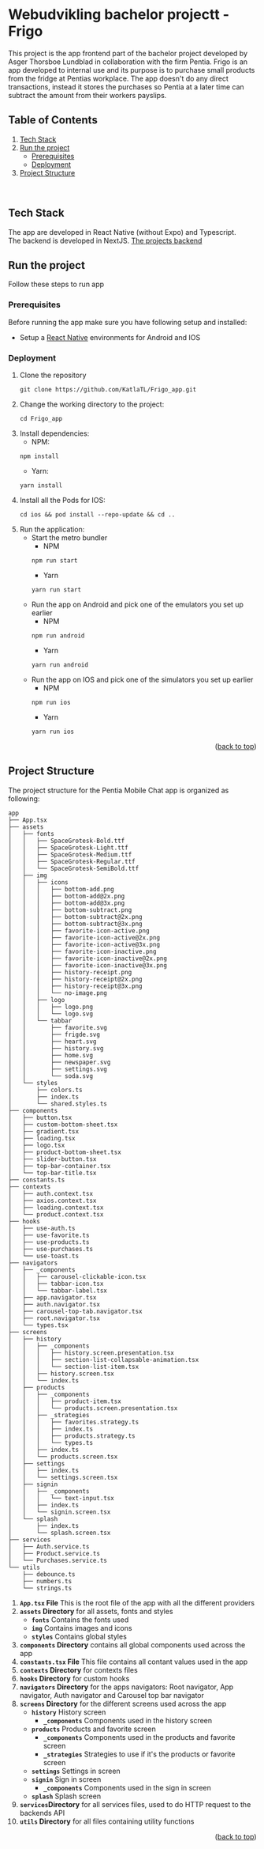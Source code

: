 
# Webudvikling bachelor projectt - Frigo
This project is the app frontend part of the bachelor project developed by Asger Thorsboe Lundblad in collaboration with the firm Pentia.
Frigo is an app developed to internal use and its purpose is to purchase small products from the fridge at Pentias workplace.
The app doesn't do any direct transactions, instead it stores the purchases so Pentia at a later time can subtract the amount from their workers payslips.

## Table of Contents

<ol>
    <li>
        <a href="#tech-stack">Tech Stack</a>
    </li>
    <li>
        <a href="#run-the-project">Run the project</a>
        <ul>
            <li><a href="#prerequisites">Prerequisites</a></li>
            <li><a href="#deployment">Deployment</a></li>
        </ul>
    </li>
    <li><a href="#project-structure">Project Structure</a></li>
</ol>
<br />


## Tech Stack
The app are developed in React Native (without Expo) and Typescript. \
The backend is developed in NextJS. [The projects backend](https://github.com/KatlaTL/Frigo_backend)

## Run the project
Follow these steps to run app

### Prerequisites
Before running the app make sure you have following setup and installed:
- Setup a [React Native](https://reactnative.dev/docs/0.74/set-up-your-environment) environments for Android and IOS

### Deployment
1. Clone the repository
    ```
    git clone https://github.com/KatlaTL/Frigo_app.git
    ```
2. Change the working directory to the project:
    ```
    cd Frigo_app
    ```
3. Install dependencies:
    * NPM:
    ```
    npm install
    ```
    * Yarn:
    ```
    yarn install
    ```
4.  Install all the Pods for IOS:
    ```
    cd ios && pod install --repo-update && cd ..
    ```
5. Run the application:
    - Start the metro bundler
        * NPM
        ```
        npm run start
        ```
        * Yarn
        ```
        yarn run start
        ````
    - Run the app on Android and pick one of the emulators you set up earlier
        * NPM
        ```
        npm run android
        ```
        * Yarn
        ```
        yarn run android
        ````
    - Run the app on IOS and pick one of the simulators you set up earlier
        * NPM
        ```
        npm run ios
        ```
        * Yarn
        ```
        yarn run ios
        ````

<p align="right">(<a href="#Webudvikling-bachelor-projectt---Frigo">back to top</a>)</p>

## Project Structure
The project structure for the Pentia Mobile Chat app is organized as following:
```
app
├── App.tsx
├── assets
│   ├── fonts
│   │   ├── SpaceGrotesk-Bold.ttf
│   │   ├── SpaceGrotesk-Light.ttf
│   │   ├── SpaceGrotesk-Medium.ttf
│   │   ├── SpaceGrotesk-Regular.ttf
│   │   └── SpaceGrotesk-SemiBold.ttf
│   ├── img
│   │   ├── icons
│   │   │   ├── bottom-add.png
│   │   │   ├── bottom-add@2x.png
│   │   │   ├── bottom-add@3x.png
│   │   │   ├── bottom-subtract.png
│   │   │   ├── bottom-subtract@2x.png
│   │   │   ├── bottom-subtract@3x.png
│   │   │   ├── favorite-icon-active.png
│   │   │   ├── favorite-icon-active@2x.png
│   │   │   ├── favorite-icon-active@3x.png
│   │   │   ├── favorite-icon-inactive.png
│   │   │   ├── favorite-icon-inactive@2x.png
│   │   │   ├── favorite-icon-inactive@3x.png
│   │   │   ├── history-receipt.png
│   │   │   ├── history-receipt@2x.png
│   │   │   ├── history-receipt@3x.png
│   │   │   └── no-image.png
│   │   ├── logo
│   │   │   ├── logo.png
│   │   │   └── logo.svg
│   │   └── tabbar
│   │       ├── favorite.svg
│   │       ├── frigde.svg
│   │       ├── heart.svg
│   │       ├── history.svg
│   │       ├── home.svg
│   │       ├── newspaper.svg
│   │       ├── settings.svg
│   │       └── soda.svg
│   └── styles
│       ├── colors.ts
│       ├── index.ts
│       └── shared.styles.ts
├── components
│   ├── button.tsx
│   ├── custom-bottom-sheet.tsx
│   ├── gradient.tsx
│   ├── loading.tsx
│   ├── logo.tsx
│   ├── product-bottom-sheet.tsx
│   ├── slider-button.tsx
│   ├── top-bar-container.tsx
│   └── top-bar-title.tsx
├── constants.ts
├── contexts
│   ├── auth.context.tsx
│   ├── axios.context.tsx
│   ├── loading.context.tsx
│   └── product.context.tsx
├── hooks
│   ├── use-auth.ts
│   ├── use-favorite.ts
│   ├── use-products.ts
│   ├── use-purchases.ts
│   └── use-toast.ts
├── navigators
│   ├── _components
│   │   ├── carousel-clickable-icon.tsx
│   │   ├── tabbar-icon.tsx
│   │   └── tabbar-label.tsx
│   ├── app.navigator.tsx
│   ├── auth.navigator.tsx
│   ├── carousel-top-tab.navigator.tsx
│   ├── root.navigator.tsx
│   └── types.tsx
├── screens
│   ├── history
│   │   ├── _components
│   │   │   ├── history.screen.presentation.tsx
│   │   │   ├── section-list-collapsable-animation.tsx
│   │   │   └── section-list-item.tsx
│   │   ├── history.screen.tsx
│   │   └── index.ts
│   ├── products
│   │   ├── _components
│   │   │   ├── product-item.tsx
│   │   │   └── products.screen.presentation.tsx
│   │   ├── _strategies
│   │   │   ├── favorites.strategy.ts
│   │   │   ├── index.ts
│   │   │   ├── products.strategy.ts
│   │   │   └── types.ts
│   │   ├── index.ts
│   │   └── products.screen.tsx
│   ├── settings
│   │   ├── index.ts
│   │   └── settings.screen.tsx
│   ├── signin
│   │   ├── _components
│   │   │   └── text-input.tsx
│   │   ├── index.ts
│   │   └── signin.screen.tsx
│   └── splash
│       ├── index.ts
│       └── splash.screen.tsx
├── services
│   ├── Auth.service.ts
│   ├── Product.service.ts
│   └── Purchases.service.ts
└── utils
    ├── debounce.ts
    ├── numbers.ts
    └── strings.ts
```

1. **`App.tsx` File** This is the root file of the app with all the different providers
2. **`assets` Directory** for all assets, fonts and styles
    - **`fonts`** Contains the fonts used
    - **`img`** Contains images and icons
    - **`styles`** Contains global styles
3. **`components` Directory** contains all global components used across the app
4. **`constants.tsx` File** This file contains all contant values used in the app
5. **`contexts` Directory** for contexts files
6. **`hooks` Directory** for custom hooks
7. **`navigators` Directory** for the apps navigators: Root navigator, App navigator, Auth navigator and Carousel top bar navigator
8. **`screens` Directory** for the different screens used across the app
    - **`history`** History screen
        - **`_components`** Components used in the history screen
    - **`products`** Products and favorite screen
        - **`_components`** Components used in the products and favorite screen
        - **`_strategies`** Strategies to use if it's the  products or favorite screen
    - **`settings`** Settings in screen
    - **`signin`** Sign in screen
        - **`_components`** Components used in the sign in screen
    - **`splash`** Splash screen
9. **`services`Directory** for all services files, used to do HTTP request to the backends API
10. **`utils` Directory** for all files containing utility functions

<p align="right">(<a href="#Webudvikling-bachelor-projectt---Frigo">back to top</a>)</p>
